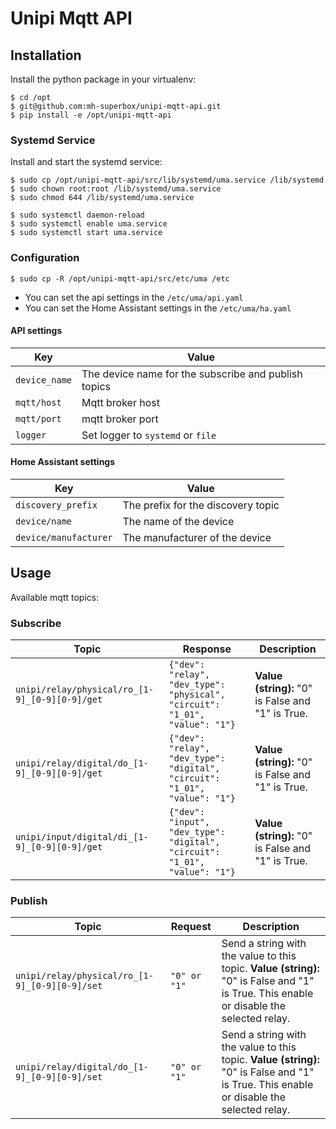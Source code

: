 # Unipi Mqtt API

## Installation

Install the python package in your virtualenv:

```shell
$ cd /opt
$ git@github.com:mh-superbox/unipi-mqtt-api.git
$ pip install -e /opt/unipi-mqtt-api
```

### Systemd Service

Install and start the systemd service:

```shell
$ sudo cp /opt/unipi-mqtt-api/src/lib/systemd/uma.service /lib/systemd
$ sudo chown root:root /lib/systemd/uma.service
$ sudo chmod 644 /lib/systemd/uma.service

$ sudo systemctl daemon-reload
$ sudo systemctl enable uma.service
$ sudo systemctl start uma.service
```

### Configuration

```shell
$ sudo cp -R /opt/unipi-mqtt-api/src/etc/uma /etc
```

* You can set the api settings in the `/etc/uma/api.yaml`
* You can set the Home Assistant settings in the `/etc/uma/ha.yaml`

#### API settings

Key | Value
------ | ------
`device_name` | The device name for the subscribe and publish topics
`mqtt/host` | Mqtt broker host
`mqtt/port` | mqtt broker port
`logger` | Set logger to `systemd` or `file`

#### Home Assistant settings

Key | Value
------ | ------
`discovery_prefix` | The prefix for the discovery topic
`device/name` | The name of the device
`device/manufacturer` | The manufacturer of the device

## Usage

Available mqtt topics:

### Subscribe

Topic | Response | Description
------ | ------ | ------
`unipi/relay/physical/ro_[1-9]_[0-9][0-9]/get` | `{"dev": "relay", "dev_type": "physical", "circuit": "1_01", "value": "1"}` | **Value (string):** "0" is False and "1" is True. 
`unipi/relay/digital/do_[1-9]_[0-9][0-9]/get` | `{"dev": "relay", "dev_type": "digital", "circuit": "1_01", "value": "1"}` | **Value (string):** "0" is False and "1" is True. 
`unipi/input/digital/di_[1-9]_[0-9][0-9]/get` | `{"dev": "input", "dev_type": "digital", "circuit": "1_01", "value": "1"}` | **Value (string):** "0" is False and "1" is True. 

### Publish

Topic | Request | Description
------ | ------ | ------
`unipi/relay/physical/ro_[1-9]_[0-9][0-9]/set` | `"0" or "1"` | Send a string with the value to this topic. **Value (string):** "0" is False and "1" is True. This enable or disable the selected relay.
`unipi/relay/digital/do_[1-9]_[0-9][0-9]/set` | `"0" or "1"` | Send a string with the value to this topic. **Value (string):** "0" is False and "1" is True. This enable or disable the selected relay.
